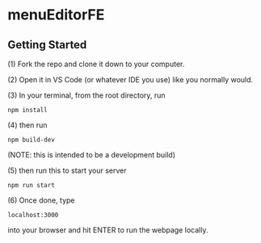 # menuEditorFE

## Getting Started

(1) Fork the repo and clone it down to your computer.

(2) Open it in VS Code (or whatever IDE you use) like you normally would.

(3) In your terminal, from the root directory, run

```
npm install
```

(4) then run 
```
npm build-dev
```
(NOTE: this is intended to be a development build)

(5) then run this to start your server
```
npm run start
```
(6) Once done, type
```
localhost:3000
```
into your browser and hit ENTER to run the webpage locally.

##